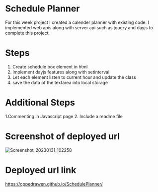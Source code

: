 # Schedule Planner
For this week project I created a calender planner with existing code. I implemented web apis along with server api such as jquery and dayjs to complete this project.

# Steps
1. Create schedule box element in html
2. Implement dayjs features along with setinterval
3. Let each element listen to current hour and update the class
4. save the data of the textarea into local storage

# Additional Steps
1.Commenting in Javascript page
2. Include a readme file

# Screenshot of deployed url

![Screenshot_20230131_102258](https://user-images.githubusercontent.com/95009568/215967287-28e30e49-948c-41f0-9631-f2013141cecc.png)

# Deployed url link
https://oppedrawen.github.io/SchedulePlanner/
